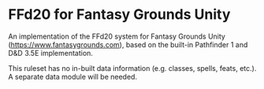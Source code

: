 # FFd20 for Fantasy Grounds Unity
An implementation of the FFd20 system for Fantasy Grounds Unity (https://www.fantasygrounds.com), based on the built-in Pathfinder 1 and D&D 3.5E implementation.

This ruleset has no in-built data information (e.g. classes, spells, feats, etc.). A separate data module will be needed.

